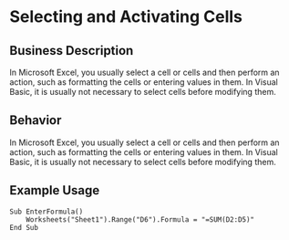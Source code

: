 # Selecting and Activating Cells

## Business Description
In Microsoft Excel, you usually select a cell or cells and then perform an action, such as formatting the cells or entering values in them. In Visual Basic, it is usually not necessary to select cells before modifying them.

## Behavior
In Microsoft Excel, you usually select a cell or cells and then perform an action, such as formatting the cells or entering values in them. In Visual Basic, it is usually not necessary to select cells before modifying them.

## Example Usage
```vba
Sub EnterFormula() 
    Worksheets("Sheet1").Range("D6").Formula = "=SUM(D2:D5)" 
End Sub
```